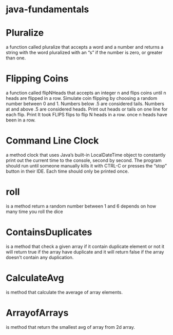 # java-fundamentals
# Pluralize
 a function called pluralize that accepts a word and a number and returns a string with the word pluralized with an “s” if the number is zero, or greater than one. 
# Flipping Coins
a function called flipNHeads that accepts an integer n and flips coins until n heads are flipped in a row. Simulate coin flipping by choosing a random number between 0 and 1. Numbers below .5 are considered tails. Numbers at and above .5 are considered heads. Print out heads or tails on one line for each flip. Print It took FLIPS flips to flip N heads in a row. once n heads have been in a row.   
# Command Line Clock
a method clock that uses Java’s built-in LocalDateTime object to constantly print out the current time to the console, second by second. The program should run until someone manually kills it with CTRL-C or presses the “stop” button in their IDE. Each time should only be printed once.
# roll 
is a method return a random number between 1 and 6 depends on how many time you roll the dice    
# ContainsDuplicates
is a method that check a given array if it contain duplicate element or not it will return true if the array have duplicate and it will return false if the array doesn't contain any duplication.    
# CalculateAvg
is method that calculate the average of array elements.   
# ArrayofArrays
 is method that return the smallest avg of array from 2d array.     
